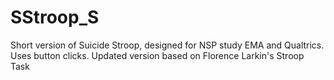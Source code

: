 # SStroop_S
Short version of Suicide Stroop, designed for NSP study EMA and Qualtrics. Uses button clicks.
Updated version based on Florence Larkin's Stroop Task
